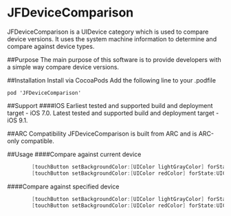 # JFDeviceComparison
JFDeviceComparison is a UIDevice category which is used to compare device versions. It uses the system machine information to determine and compare against device types.

##Purpose
The main purpose of this software is to provide developers with a simple way compare device versions.

##Installation
Install via CocoaPods
Add the following line to your .podfile

```
pod 'JFDeviceComparison'
```
##Support
####IOS
Earliest tested and supported build and deployment target - iOS 7.0.
Latest tested and supported build and deployment target - iOS 9.1.

##ARC Compatibility
JFDeviceComparison is built from ARC and is ARC-only compatible. 

##Usage
####Compare against current device
``` objective-c
        [touchButton setBackgroundColor:[UIColor lightGrayColor] forState:UIControlStateNormal];
        [touchButton setBackgroundColor:[UIColor redColor] forState:UIControlStateHighlighted];
```
####Compare against specified device
``` objective-c
        [touchButton setBackgroundColor:[UIColor lightGrayColor] forState:UIControlStateNormal];
        [touchButton setBackgroundColor:[UIColor redColor] forState:UIControlStateHighlighted];
```
